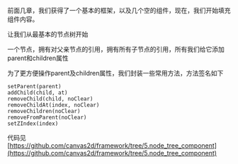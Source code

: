 前面几章，我们获得了一个基本的框架，以及几个空的组件，现在，我们开始填充组件内容。

让我们从最基本的节点树开始

一个节点，拥有对父亲节点的引用，拥有所有子节点的引用，所有我们给它添加parent和children属性

为了更方便操作parent及children属性，我们封装一些常用方法，方法签名如下

	setParent(parent)
	addChild(child, at)
	removeChild(child, noClear)
	removeChildAt(index, noClear)
	removeChildren(noClear)
	removeFromParent(noClear)
	setZIndex(index)

代码见[https://github.com/canvas2d/framework/tree/5.node_tree_component](https://github.com/canvas2d/framework/tree/5.node_tree_component)